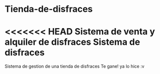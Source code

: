 # Tienda-de-disfraces
<<<<<<< HEAD
Sistema de venta y alquiler de disfraces
Sistema de disfraces
=======
Sistema de gestion de una tienda de disfraces
Te gane!
ya lo hice :v
